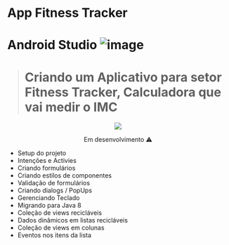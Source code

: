 # App Fitness Tracker
# Android Studio ![image](https://user-images.githubusercontent.com/79487813/144340368-bf30f8b0-287b-4399-8ebe-629b285a49f6.png)

> <h1>Criando um Aplicativo para setor Fitness Tracker, Calculadora que vai medir o IMC</h1>

<p align="center">
<img src="https://user-images.githubusercontent.com/79487813/147158726-c823bd5e-4d90-42d5-a4d2-2d08f7656a3e.png"/>
</P>


<p align="center"> Em desenvolvimento ⚠️  </p> 


 - Setup do projeto 
 - Intenções e Activies
 - Criando formulários
 - Criando estilos de componentes
 - Validação de formulários
 - Criando dialogs / PopUps
 - Gerenciando Teclado
 - Migrando para Java 8
 - Coleção de views recicláveis
 - Dados dinâmicos em listas recicláveis
 - Coleção de views em colunas
 - Eventos nos itens da lista
